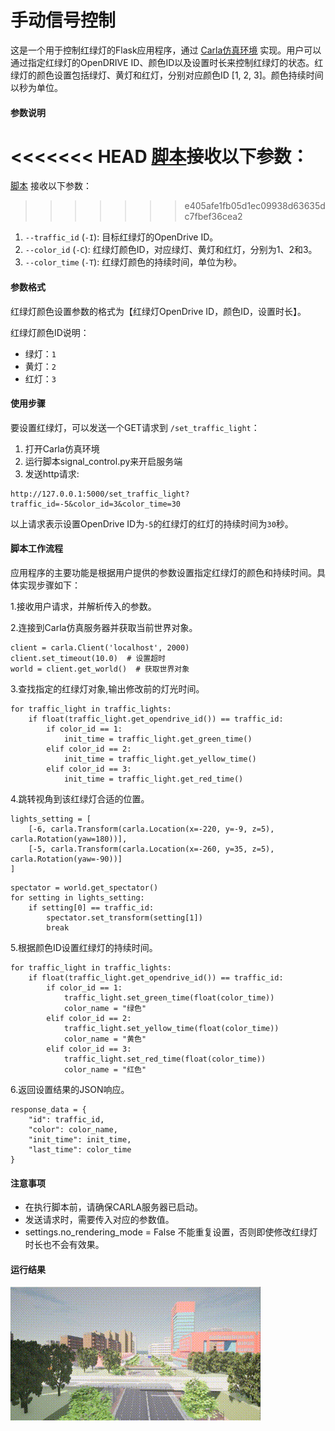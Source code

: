 # 手动信号控制

这是一个用于控制红绿灯的Flask应用程序，通过 [Carla仿真环境](https://pan.baidu.com/s/15T1hGoWJ70tVmsTX7-zcSw?pwd=hutb) 实现。用户可以通过指定红绿灯的OpenDRIVE ID、颜色ID以及设置时长来控制红绿灯的状态。红绿灯的颜色设置包括绿灯、黄灯和红灯，分别对应颜色ID [1, 2, 3]。颜色持续时间以秒为单位。

#### 参数说明

<<<<<<< HEAD
[脚本](https://github.com/OpenHUTB/carla_doc/tree/master/src/course/signal_control.py)接收以下参数：
=======
[脚本](https://github.com/OpenHUTB/carla_doc/blob/master/src/course/signal_control.py) 接收以下参数：
>>>>>>> e405afe1fb05d1ec09938d63635dc7fbef36cea2

1. `--traffic_id` (`-I`): 目标红绿灯的OpenDrive ID。
2. `--color_id` (`-C`): 红绿灯颜色ID，对应绿灯、黄灯和红灯，分别为1、2和3。
3. `--color_time` (`-T`): 红绿灯颜色的持续时间，单位为秒。

#### 参数格式

红绿灯颜色设置参数的格式为【红绿灯OpenDrive ID，颜色ID，设置时长】。

红绿灯颜色ID说明：

- 绿灯：`1`
- 黄灯：`2`
- 红灯：`3`

#### 使用步骤

要设置红绿灯，可以发送一个GET请求到 `/set_traffic_light`：

1. 打开Carla仿真环境
2. 运行脚本signal_control.py来开启服务端
3. 发送http请求:

```
http://127.0.0.1:5000/set_traffic_light?traffic_id=-5&color_id=3&color_time=30
```

以上请求表示设置OpenDrive ID为`-5`的红绿灯的红灯的持续时间为`30`秒。

#### 脚本工作流程

应用程序的主要功能是根据用户提供的参数设置指定红绿灯的颜色和持续时间。具体实现步骤如下：

1.接收用户请求，并解析传入的参数。

2.连接到Carla仿真服务器并获取当前世界对象。

```
client = carla.Client('localhost', 2000)
client.set_timeout(10.0)  # 设置超时
world = client.get_world()  # 获取世界对象
```
3.查找指定的红绿灯对象,输出修改前的灯光时间。

```
for traffic_light in traffic_lights:
    if float(traffic_light.get_opendrive_id()) == traffic_id:
        if color_id == 1:
            init_time = traffic_light.get_green_time()
        elif color_id == 2:
            init_time = traffic_light.get_yellow_time()
        elif color_id == 3:
            init_time = traffic_light.get_red_time()
```
4.跳转视角到该红绿灯合适的位置。

```
lights_setting = [
    [-6, carla.Transform(carla.Location(x=-220, y=-9, z=5), carla.Rotation(yaw=180))],
    [-5, carla.Transform(carla.Location(x=-260, y=35, z=5), carla.Rotation(yaw=-90))]
]
```

```
spectator = world.get_spectator()
for setting in lights_setting:
    if setting[0] == traffic_id:
        spectator.set_transform(setting[1])
        break
```
5.根据颜色ID设置红绿灯的持续时间。

```
for traffic_light in traffic_lights:
    if float(traffic_light.get_opendrive_id()) == traffic_id:
        if color_id == 1:
            traffic_light.set_green_time(float(color_time))
            color_name = "绿色"
        elif color_id == 2:
            traffic_light.set_yellow_time(float(color_time))
            color_name = "黄色"
        elif color_id == 3:
            traffic_light.set_red_time(float(color_time))
            color_name = "红色"
```
6.返回设置结果的JSON响应。

```
response_data = {
    "id": traffic_id,
    "color": color_name,
    "init_time": init_time,
    "last_time": color_time
}
```
#### 注意事项

- 在执行脚本前，请确保CARLA服务器已启动。
- 发送请求时，需要传入对应的参数值。
- settings.no_rendering_mode = False 不能重复设置，否则即使修改红绿灯时长也不会有效果。

#### 运行结果

![](../img/traffic_course_img/signal_control.gif)

